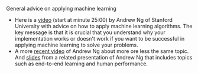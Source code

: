 General advice on applying machine learning

- Here is a [video](https://www.youtube.com/watch?v=sQ8T9b-uGVE&t=1500s) (start at minute 25:00) by Andrew Ng of Stanford University with advice on how to apply machine learning algorithms. The key message is that it is crucial that you understand why your implementation works or doesn't work if you want to be successful in applying machine learning to solve your problems.
- A more [recent video](https://www.youtube.com/watch?v=F1ka6a13S9I) of Andrew Ng about more ore less the same topic. And [slides](https://media.nips.cc/Conferences/2016/Slides/6203-Slides.pdf) from a related presentation of Andrew Ng that includes topics such as end-to-end learning and human performance.

